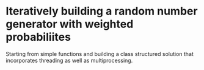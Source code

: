 # Iteratively building a random number generator with weighted probabiliites

Starting from simple functions and building a class structured solution that incorporates threading as well as multiprocessing.

